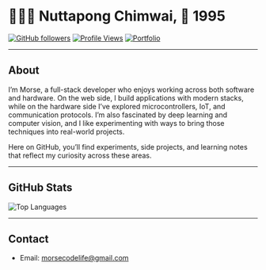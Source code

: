 # 👨🏽‍💻 Nuttapong Chimwai, 🎂 1995

[![GitHub followers](https://img.shields.io/github/followers/morsecodelife?label=Followers&style=flat-square)](https://github.com/morsecodelife)
[![Profile Views](https://komarev.com/ghpvc/?username=morsecodelife&style=flat-square&color=blue)](https://github.com/morsecodelife)
[![Portfolio](https://img.shields.io/badge/Portfolio-Website-green?style=flat-square&logo=vercel)](https://morsecodelife.vercel.app)

---

## About
I’m Morse, a full-stack developer who enjoys working across both software and hardware. On the web side, I build applications with modern stacks, while on the hardware side I’ve explored microcontrollers, IoT, and communication protocols. I’m also fascinated by deep learning and computer vision, and I like experimenting with ways to bring those techniques into real-world projects.

Here on GitHub, you’ll find experiments, side projects, and learning notes that reflect my curiosity across these areas.

---

## GitHub Stats

![Top Languages](https://github-readme-stats.vercel.app/api/top-langs/?username=morsecodelife&layout=compact&theme=default&hide_border=true)

---

## Contact
- Email: morsecodelife@gmail.com
